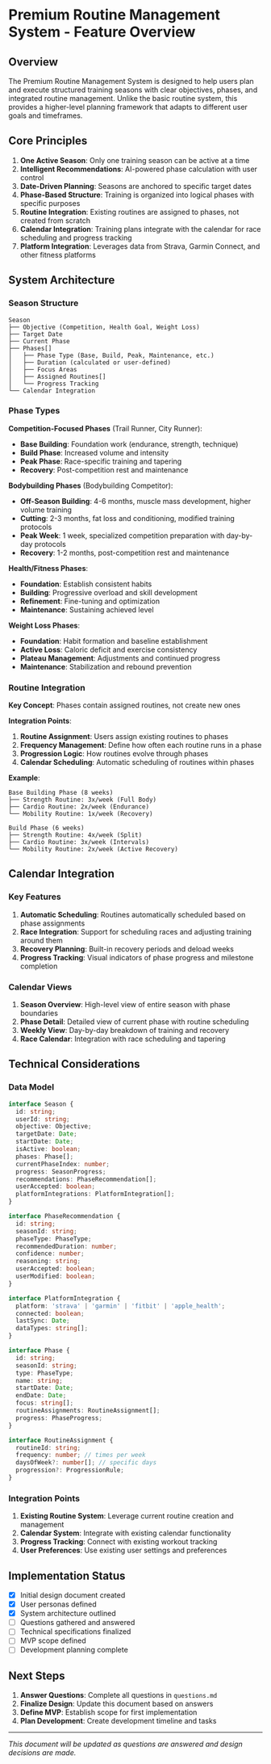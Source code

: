 # Premium Routine Management System - Feature Overview

## Overview

The Premium Routine Management System is designed to help users plan and execute structured training seasons with clear objectives, phases, and integrated routine management. Unlike the basic routine system, this provides a higher-level planning framework that adapts to different user goals and timeframes.

## Core Principles

1. **One Active Season**: Only one training season can be active at a time
2. **Intelligent Recommendations**: AI-powered phase calculation with user control
3. **Date-Driven Planning**: Seasons are anchored to specific target dates
4. **Phase-Based Structure**: Training is organized into logical phases with specific purposes
5. **Routine Integration**: Existing routines are assigned to phases, not created from scratch
6. **Calendar Integration**: Training plans integrate with the calendar for race scheduling and progress tracking
7. **Platform Integration**: Leverages data from Strava, Garmin Connect, and other fitness platforms

## System Architecture

### Season Structure

```
Season
├── Objective (Competition, Health Goal, Weight Loss)
├── Target Date
├── Current Phase
├── Phases[]
│   ├── Phase Type (Base, Build, Peak, Maintenance, etc.)
│   ├── Duration (calculated or user-defined)
│   ├── Focus Areas
│   ├── Assigned Routines[]
│   └── Progress Tracking
└── Calendar Integration
```

### Phase Types

**Competition-Focused Phases** (Trail Runner, City Runner):

- **Base Building**: Foundation work (endurance, strength, technique)
- **Build Phase**: Increased volume and intensity
- **Peak Phase**: Race-specific training and tapering
- **Recovery**: Post-competition rest and maintenance

**Bodybuilding Phases** (Bodybuilding Competitor):

- **Off-Season Building**: 4-6 months, muscle mass development, higher volume training
- **Cutting**: 2-3 months, fat loss and conditioning, modified training protocols
- **Peak Week**: 1 week, specialized competition preparation with day-by-day protocols
- **Recovery**: 1-2 months, post-competition rest and maintenance

**Health/Fitness Phases**:

- **Foundation**: Establish consistent habits
- **Building**: Progressive overload and skill development
- **Refinement**: Fine-tuning and optimization
- **Maintenance**: Sustaining achieved level

**Weight Loss Phases**:

- **Foundation**: Habit formation and baseline establishment
- **Active Loss**: Caloric deficit and exercise consistency
- **Plateau Management**: Adjustments and continued progress
- **Maintenance**: Stabilization and rebound prevention

### Routine Integration

**Key Concept**: Phases contain assigned routines, not create new ones

**Integration Points**:

1. **Routine Assignment**: Users assign existing routines to phases
2. **Frequency Management**: Define how often each routine runs in a phase
3. **Progression Logic**: How routines evolve through phases
4. **Calendar Scheduling**: Automatic scheduling of routines within phases

**Example**:

```
Base Building Phase (8 weeks)
├── Strength Routine: 3x/week (Full Body)
├── Cardio Routine: 2x/week (Endurance)
└── Mobility Routine: 1x/week (Recovery)

Build Phase (6 weeks)
├── Strength Routine: 4x/week (Split)
├── Cardio Routine: 3x/week (Intervals)
└── Mobility Routine: 2x/week (Active Recovery)
```

## Calendar Integration

### Key Features

1. **Automatic Scheduling**: Routines automatically scheduled based on phase assignments
2. **Race Integration**: Support for scheduling races and adjusting training around them
3. **Recovery Planning**: Built-in recovery periods and deload weeks
4. **Progress Tracking**: Visual indicators of phase progress and milestone completion

### Calendar Views

1. **Season Overview**: High-level view of entire season with phase boundaries
2. **Phase Detail**: Detailed view of current phase with routine scheduling
3. **Weekly View**: Day-by-day breakdown of training and recovery
4. **Race Calendar**: Integration with race scheduling and tapering

## Technical Considerations

### Data Model

```typescript
interface Season {
  id: string;
  userId: string;
  objective: Objective;
  targetDate: Date;
  startDate: Date;
  isActive: boolean;
  phases: Phase[];
  currentPhaseIndex: number;
  progress: SeasonProgress;
  recommendations: PhaseRecommendation[];
  userAccepted: boolean;
  platformIntegrations: PlatformIntegration[];
}

interface PhaseRecommendation {
  id: string;
  seasonId: string;
  phaseType: PhaseType;
  recommendedDuration: number;
  confidence: number;
  reasoning: string;
  userAccepted: boolean;
  userModified: boolean;
}

interface PlatformIntegration {
  platform: 'strava' | 'garmin' | 'fitbit' | 'apple_health';
  connected: boolean;
  lastSync: Date;
  dataTypes: string[];
}

interface Phase {
  id: string;
  seasonId: string;
  type: PhaseType;
  name: string;
  startDate: Date;
  endDate: Date;
  focus: string[];
  routineAssignments: RoutineAssignment[];
  progress: PhaseProgress;
}

interface RoutineAssignment {
  routineId: string;
  frequency: number; // times per week
  daysOfWeek?: number[]; // specific days
  progression?: ProgressionRule;
}
```

### Integration Points

1. **Existing Routine System**: Leverage current routine creation and management
2. **Calendar System**: Integrate with existing calendar functionality
3. **Progress Tracking**: Connect with existing workout tracking
4. **User Preferences**: Use existing user settings and preferences

## Implementation Status

- [x] Initial design document created
- [x] User personas defined
- [x] System architecture outlined
- [ ] Questions gathered and answered
- [ ] Technical specifications finalized
- [ ] MVP scope defined
- [ ] Development planning complete

## Next Steps

1. **Answer Questions**: Complete all questions in `questions.md`
2. **Finalize Design**: Update this document based on answers
3. **Define MVP**: Establish scope for first implementation
4. **Plan Development**: Create development timeline and tasks

---

_This document will be updated as questions are answered and design decisions are made._
